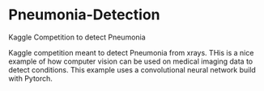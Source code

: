 # Pneumonia-Detection
Kaggle Competition to detect Pneumonia

Kaggle competition meant to detect Pneumonia from xrays.  THis is a nice example of how computer vision can be used on medical imaging data to detect conditions.  This example uses a convolutional neural network build with Pytorch.
